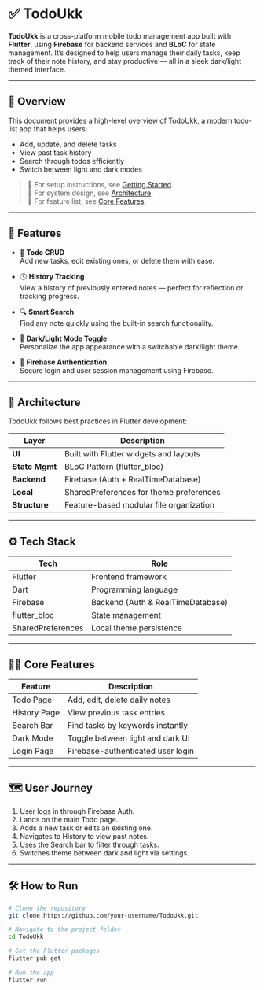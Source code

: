 # ✅ TodoUkk
**TodoUkk** is a cross-platform mobile todo management app built with **Flutter**, using **Firebase** for backend services and **BLoC** for state management. It’s designed to help users manage their daily tasks, keep track of their note history, and stay productive — all in a sleek dark/light themed interface.

---
## 🚀 Overview

This document provides a high-level overview of TodoUkk, a modern todo-list app that helps users:
- Add, update, and delete tasks
- View past task history
- Search through todos efficiently
- Switch between light and dark modes

> 📌 For setup instructions, see [Getting Started](#-how-to-run).  
> 📌 For system design, see [Architecture](#-architecture).  
> 📌 For feature list, see [Core Features](#-features).

---

## 📱 Features

- 📝 **Todo CRUD**  
  Add new tasks, edit existing ones, or delete them with ease.

- 🕓 **History Tracking**  
  View a history of previously entered notes — perfect for reflection or tracking progress.

- 🔍 **Smart Search**  
  Find any note quickly using the built-in search functionality.

- 🌙 **Dark/Light Mode Toggle**  
  Personalize the app appearance with a switchable dark/light theme.

- 🔐 **Firebase Authentication**  
  Secure login and user session management using Firebase.

---

## 🧩 Architecture

TodoUkk follows best practices in Flutter development:

| Layer           | Description                              |
|----------------|------------------------------------------|
| **UI**         | Built with Flutter widgets and layouts   |
| **State Mgmt** | BLoC Pattern (flutter_bloc)              |
| **Backend**    | Firebase (Auth + RealTimeDatabase)              |
| **Local**      | SharedPreferences for theme preferences  |
| **Structure**  | Feature-based modular file organization  |

---

## ⚙️ Tech Stack

| Tech           | Role                                      |
|----------------|-------------------------------------------|
| Flutter        | Frontend framework                        |
| Dart           | Programming language                      |
| Firebase       | Backend (Auth & RealTimeDatabase)                |
| flutter_bloc   | State management                          |
| SharedPreferences | Local theme persistence               |

---

## 🧑‍💻 Core Features

| Feature         | Description                                               |
|-----------------|-----------------------------------------------------------|
| Todo Page       | Add, edit, delete daily notes                             |
| History Page    | View previous task entries                                |
| Search Bar      | Find tasks by keywords instantly                          |
| Dark Mode       | Toggle between light and dark UI                          |
| Login Page      | Firebase-authenticated user login                         |

---

## 🗺️ User Journey

1. User logs in through Firebase Auth.
2. Lands on the main Todo page.
3. Adds a new task or edits an existing one.
4. Navigates to History to view past notes.
5. Uses the Search bar to filter through tasks.
6. Switches theme between dark and light via settings.

---

## 🛠️ How to Run

```bash
# Clone the repository
git clone https://github.com/your-username/TodoUkk.git

# Navigate to the project folder
cd TodoUkk

# Get the Flutter packages
flutter pub get

# Run the app
flutter run
